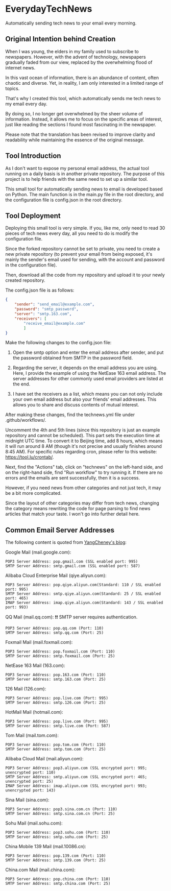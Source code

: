 # EverydayTechNews
Automatically sending tech news to your email every morning.

## Original Intention behind Creation

When I was young, the elders in my family used to subscribe to newspapers. However, with the advent of technology, newspapers gradually faded from our view, replaced by the overwhelming flood of internet news.

In this vast ocean of information, there is an abundance of content, often chaotic and diverse. Yet, in reality, I am only interested in a limited range of topics.

That's why I created this tool, which automatically sends me tech news to my email every day.

By doing so, I no longer get overwhelmed by the sheer volume of information. Instead, it allows me to focus on the specific areas of interest, just like reading the sections I found most fascinating in the newspaper.

Please note that the translation has been revised to improve clarity and readability while maintaining the essence of the original message.

## Tool Introduction
As I don't want to expose my personal email address, the actual tool running on a daily basis is in another private repository. The purpose of this project is to help friends with the same need to set up a similar tool.

This small tool for automatically sending news to email is developed based on Python. The main function is in the main.py file in the root directory, and the configuration file is config.json in the root directory.

## Tool Deployment

Deploying this small tool is very simple. If you, like me, only need to read 30 pieces of tech news every day, all you need to do is modify the configuration file.

Since the forked repository cannot be set to private, you need to create a new private repository (to prevent your email from being exposed, it's mainly the sender's email used for sending, with the account and password in the configuration file).

Then, download all the code from my repository and upload it to your newly created repository.

The config.json file is as follows:

```json
{
    "sender": "send_email@example.com",
    "password": "smtp_password",
    "server": "smtp.163.com",
    "receivers": [
        "receive_email@example.com"
        ]
}
```

Make the following changes to the config.json file:


1. Open the smtp option and enter the email address after sender, and put the password obtained from SMTP in the password field.

2. Regarding the server, it depends on the email address you are using. Here, I provide the example of using the NetEase 163 email address. The server addresses for other commonly used email providers are listed at the end.

3. I have set the receivers as a list, which means you can not only include your own email address but also your friends' email addresses. This allows you to share and discuss contents of mutual interest.

After making these changes, find the technews.yml file under .github/workflows/.

Uncomment the 4th and 5th lines (since this repository is just an example repository and cannot be scheduled). This part sets the execution time at midnight UTC time. To convert it to Beijing time, add 8 hours, which means it will run around 8 AM (though it's not precise and usually finishes around 8:45 AM). For specific rules regarding cron, please refer to this website: https://tool.lu/crontab/.

Next, find the "Actions" tab, click on "technews" on the left-hand side, and on the right-hand side, find "Run workflow" to try running it. If there are no errors and the emails are sent successfully, then it is a success.

However, if you need news from other categories and not just tech, it may be a bit more complicated.

Since the layout of other categories may differ from tech news, changing the category means rewriting the code for page parsing to find news articles that match your taste. I won't go into further detail here.

## Common Email Server Addresses

The following content is quoted from [YangCheney's blog](https://blog.csdn.net/YangCheney/article/details/126546220):

Google Mail (mail.google.com):

    POP3 Server Address: pop.gmail.com (SSL enabled port: 995)
    SMTP Server Address: smtp.gmail.com (SSL enabled port: 587)

Alibaba Cloud Enterprise Mail (qiye.aliyun.com):

    POP3 Server Address: pop.qiye.aliyun.com(Standard: 110 / SSL enabled port: 995)
    SMTP Server Address: smtp.qiye.aliyun.com(Standard: 25 / SSL enabled port: 465)
    IMAP Server Address: imap.qiye.aliyun.com(Standard: 143 / SSL enabled port: 993)
QQ Mail (mail.qq.com): ❗❗ SMTP server requires authentication.

    POP3 Server Address: pop.qq.com (Port: 110)
    SMTP Server Address: smtp.qq.com (Port: 25)
Foxmail Mail (mail.foxmail.com):

    POP3 Server Address: pop.foxmail.com (Port: 110)
    SMTP Server Address: smtp.foxmail.com (Port: 25)
NetEase 163 Mail (163.com):

    POP3 Server Address: pop.163.com (Port: 110)
    SMTP Server Address: smtp.163.com (Port: 25)
126 Mail (126.com):

    POP3 Server Address: pop.live.com (Port: 995)
    SMTP Server Address: smtp.126.com (Port: 25)
HotMail Mail (hotmail.com):

    POP3 Server Address: pop.live.com (Port: 995)
    SMTP Server Address: smtp.live.com (Port: 587)
Tom Mail (mail.tom.com):

    POP3 Server Address: pop.tom.com (Port: 110)
    SMTP Server Address: smtp.tom.com (Port: 25)
Alibaba Cloud Mail (mail.aliyun.com):

    POP3 Server Address: pop3.aliyun.com (SSL encrypted port: 995; unencrypted port: 110)
    SMTP Server Address: smtp.aliyun.com (SSL encrypted port: 465; unencrypted port: 25)
    IMAP Server Address: imap.aliyun.com (SSL encrypted port: 993; unencrypted port: 143)
Sina Mail (sina.com):

    POP3 Server Address: pop3.sina.com.cn (Port: 110)
    SMTP Server Address: smtp.sina.com.cn (Port: 25)
Sohu Mail (mail.sohu.com):

    POP3 Server Address: pop3.sohu.com (Port: 110)
    SMTP Server Address: smtp.sohu.com (Port: 25)
China Mobile 139 Mail (mail.10086.cn):

    POP3 Server Address: pop.139.com (Port: 110)
    SMTP Server Address: smtp.139.com (Port: 25)
China.com Mail (mail.china.com):

    POP3 Server Address: pop.china.com (Port: 110)
    SMTP Server Address: smtp.china.com (Port: 25)